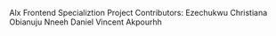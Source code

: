 Alx Frontend Specializtion Project
Contributors:
Ezechukwu Christiana Obianuju
Nneeh Daniel
Vincent Akpourhh